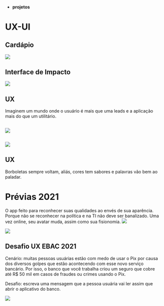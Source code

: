 
 
*  #### projetos 
 # UX-UI
 
## Cardápio
![](https://github.com/Maliarte/images/blob/master/maliarte-flavors-esfiha.jpg)

## Interface de Impacto
![](https://github.com/Maliarte/images/blob/master/todos-temos-sentidos-maliarte.jpg)
## UX
Imaginem um mundo onde o usuário é mais que uma leads e a aplicação mais do que um utilitário.
## 
![](https://github.com/Maliarte/images/blob/master/representar-maliarte.jpg)
##
![](https://github.com/Maliarte/images/blob/master/representar-maliarte-3.jpg)
## UX
Borboletas sempre voltam, aliás, cores tem sabores e palavras vão bem ao paladar. 
##

# Prévias 2021
O app feito para reconhecer suas qualidades ao envés de sua aparência.
Porque não se reconhecer na política e na TI não deve ser banalizado.
Uma vez online, seu avatar muda, assim como sua fisionomia. 
![](https://github.com/Maliarte/images/blob/master/interface-jacare-previas-psdb-maliarte.png)

![](https://github.com/Maliarte/images/blob/master/makeonism-maliarte%20(2).png)



## Desafio UX EBAC 2021

Cenário: muitas pessoas usuárias estão com medo de usar o Pix por causa dos diversos golpes que estão acontecendo com esse novo serviço bancário. Por isso, o banco que você trabalha criou um seguro que cobre até R$ 50 mil em casos de fraudes ou crimes usando o Pix.

Desafio: escreva uma mensagem que a pessoa usuária vai ler assim que abrir o aplicativo do banco.

![](https://github.com/Maliarte/images/blob/master/Projeto-EBAC-by-Mali.png)
